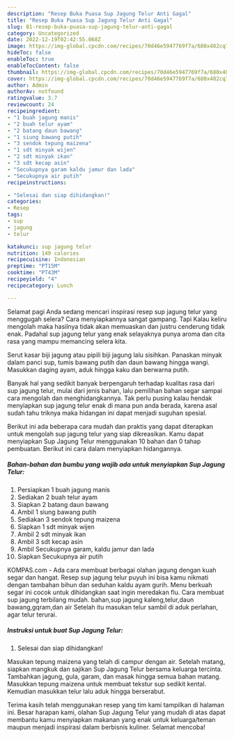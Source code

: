 ```yaml
---
description: "Resep Buka Puasa Sup Jagung Telur Anti Gagal"
title: "Resep Buka Puasa Sup Jagung Telur Anti Gagal"
slug: 81-resep-buka-puasa-sup-jagung-telur-anti-gagal
category: Uncategorized
date: 2022-12-19T02:42:55.068Z
image: https://img-global.cpcdn.com/recipes/70d46e5947769f7a/680x482cq70/sup-jagung-telur-foto-resep-utama.jpg
hideToc: false
enableToc: true
enableTocContent: false
thumbnail: https://img-global.cpcdn.com/recipes/70d46e5947769f7a/680x482cq70/sup-jagung-telur-foto-resep-utama.jpg
cover: https://img-global.cpcdn.com/recipes/70d46e5947769f7a/680x482cq70/sup-jagung-telur-foto-resep-utama.jpg
author: Admin
authorAv: notfound
ratingvalue: 3.7
reviewcount: 24
recipeingredient:
- "1 buah jagung manis"
- "2 buah telur ayam"
- "2 batang daun bawang"
- "1 siung bawang putih"
- "3 sendok tepung maizena"
- "1 sdt minyak wijen"
- "2 sdt minyak ikan"
- "3 sdt kecap asin"
- "Secukupnya garam kaldu jamur dan lada"
- "Secukupnya air putih"
recipeinstructions:

- "Selesai dan siap dihidangkan!"
categories:
- Resep
tags:
- sup
- jagung
- telur

katakunci: sup jagung telur 
nutrition: 149 calories
recipecuisine: Indonesian
preptime: "PT15M"
cooktime: "PT43M"
recipeyield: "4"
recipecategory: Lunch

---
```



Selamat pagi Anda sedang mencari inspirasi resep sup jagung telur yang menggugah selera? Cara menyiapkannya sangat gampang. Tapi Kalau keliru mengolah maka hasilnya tidak akan memuaskan dan justru cenderung tidak enak. Padahal sup jagung telur yang enak selayaknya punya aroma dan cita rasa yang mampu memancing selera kita.


Serut kasar biji jagung atau pipili biji jagung lalu sisihkan. Panaskan minyak dalam panci sup, tumis bawang putih dan daun bawang hingga wangi. Masukkan daging ayam, aduk hingga kaku dan berwarna putih.

Banyak hal yang sedikit banyak berpengaruh terhadap kualitas rasa dari sup jagung telur, mulai dari jenis bahan, lalu pemilihan bahan segar sampai cara mengolah dan menghidangkannya. Tak perlu pusing kalau hendak menyiapkan sup jagung telur enak di mana pun anda berada, karena asal sudah tahu triknya maka hidangan ini dapat menjadi suguhan spesial.


Berikut ini ada beberapa cara mudah dan praktis yang dapat diterapkan untuk mengolah sup jagung telur yang siap dikreasikan. Kamu dapat menyiapkan Sup Jagung Telur menggunakan 10 bahan dan 0 tahap pembuatan. Berikut ini cara dalam menyiapkan hidangannya.

<!--inarticleads1-->

##### Bahan-bahan dan bumbu yang wajib ada untuk menyiapkan Sup Jagung Telur:

1. Persiapkan 1 buah jagung manis
1. Sediakan 2 buah telur ayam
1. Siapkan 2 batang daun bawang
1. Ambil 1 siung bawang putih
1. Sediakan 3 sendok tepung maizena
1. Siapkan 1 sdt minyak wijen
1. Ambil 2 sdt minyak ikan
1. Ambil 3 sdt kecap asin
1. Ambil Secukupnya garam, kaldu jamur dan lada
1. Siapkan Secukupnya air putih


KOMPAS.com - Ada cara membuat berbagai olahan jagung dengan kuah segar dan hangat. Resep sup jagung telur puyuh ini bisa kamu nikmati dengan tambahan bihun dan seduhan kaldu ayam gurih. Menu berkuah segar ini cocok untuk dihidangkan saat ingin meredakan flu. Cara membuat sup jagung terbilang mudah. bahan,sup jagung kaleng,telur,daun bawang,gqram,dan air Setelah itu masukan telur sambil di aduk perlahan, agar telur terurai. 

<!--inarticleads2-->

##### Instruksi untuk buat Sup Jagung Telur:


1. Selesai dan siap dihidangkan!

Masukan tepung maizena yang telah di campur dengan air. Setelah matang, siapkan mangkuk dan sajikan Sup Jagung Telur bersama keluarga tercinta. Tambahkan jagung, gula, garam, dan masak hingga semua bahan matang. Masukkan tepung maizena untuk membuat tekstur sup sedikit kental. Kemudian masukkan telur lalu aduk hingga berserabut. 

Terima kasih telah menggunakan resep yang tim kami tampilkan di halaman ini. Besar harapan kami, olahan Sup Jagung Telur yang mudah di atas dapat membantu kamu menyiapkan makanan yang enak untuk keluarga/teman maupun menjadi inspirasi dalam berbisnis kuliner. Selamat mencoba!
